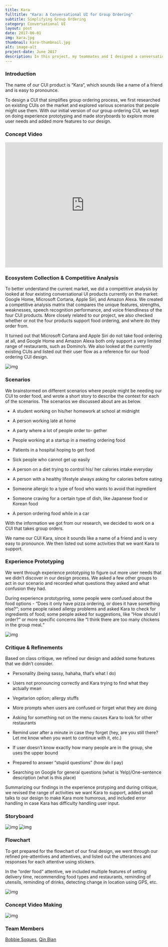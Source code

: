 ```yaml
---
title: Kara
fulltitle: "Kara: A Conversational UI for Group Ordering"
subtitle: Simplifying Group Ordering
category: Conversational UI
layout: post
date: 2017-06-01
img: kara.jpg
thumbnail: kara-thumbnail.jpg
alt: image-alt
project-date: June 2017
description: In this project, my teammates and I designed a conversational user interface for meal ordering for a group of people, and can support various scenarios such as home parties, company meetings, field trips, etc.
---
```


### Introduction

The name of our CUI product is “Kara“, which sounds like a name of a friend and is easy to pronounce. 

To design a CUI that simplifies group ordering process, we first researched on existing CUIs on the market and explored various scenarios that people might use them. With our initial version of our group ordering CUI, we kept on doing experience prototyping and made storyboards to explore more user needs and added more features to our design.

### Concept Video

<iframe src="https://www.youtube.com/embed/If4x5U_RP68" width="100%" height="400" frameborder="0" allow="accelerometer; autoplay; encrypted-media; gyroscope; picture-in-picture" allowfullscreen></iframe>

### Ecosystem Collection & Competitive Analysis

To better understand the current market, we did a competitive analysis by looked at four existing conversational UI products currently on the market: Google Home, Microsoft Cortana, Apple Siri, and Amazon Alexa.
We created a competitive analysis matrix that compares the unique features, strengths, weaknesses, speech recognition performance, and voice friendliness of the four CUI products. More closely related to our project, we also checked whether or not the four products support food ordering, and where do they order from.

It turned out that Microsoft Cortana and Apple Siri do not take food ordering at all, and Google Home and Amazon Alexa both only support a very limited range of restaurants, such as Domino’s.
We also looked at the currently existing CUIs and listed out their user flow as a reference for our food ordering CUI design.

![img]({{site.baseurl}}/img/projects/kara/competitive-analysis.jpg)

### Scenarios

We brainstormed on different scenarios where people might be needing our CUI to order food, and wrote a short story to describe the context for each of the scenarios. The scenarios we discussed about are as below.

- A student working on his/her homework at school at midnight

- A person working late at home

- A party where a lot of people order to- gether

- People working at a startup in a meeting ordering food

- Patients in a hospital hoping to get food

- Sick people who cannot get up easily

- A person on a diet trying to control his/ her calories intake everyday

- A person with a healthy lifestyle always asking for calories before eating

- Someone allergic to a type of food who wants to avoid that ingredient

- Someone craving for a certain type of dish, like Japanese food or Korean food

- A person ordering food while in a car

With the information we got from our research, we decided to work on a CUI that takes group orders.

We name our CUI Kara, since it sounds like a name of a friend and is very easy to pronounce. We then listed out some activities that we want Kara to support.

### Experience Prototyping

We went through experience prototyping to figure out more user needs that we didn’t discover in our design process. We asked a few other groups to act in our scenario and recorded what questions they asked and what confusion they had.

During experience prototypring, some people were confused about the food options - “Does it only have pizza ordering, or does it have something else?“; some people raised allergy problems and asked Kara to check for ingredients of food; some people asked for suggestions, like “How should I order?“ or more specific concerns like “I think there are too many chickens in the group meal.“

![img]({{site.baseurl}}/img/projects/kara/experience-prototyping.jpg)

### Critique & Refinements

Based on class critique, we refined our design and added some features that we didn’t consider.

- Personality (being sassy, hahaha, that’s what I do)

- Users not pronouncing correctly and Kara trying to find what they actually mean

- Vegetarion option; allergy stuffs

- More prompts when users are confused or forget what they are doing

- Asking for something not on the menu causes Kara to look for other restaurants

- Remind user after a minute in case they forget (hey, are you still there? Let me know when you want to continue with it, etc.)

- If user doesn’t know exactly how many people are in the group, she uses the upper bound

- Prepared to answer “stupid questions” (how do I pay)

- Searching on Google for general questions (what is Yelp)/One-sentence description (what is this place)

Summarizing our findings in the experience protyping and during critique, we revised the range of activities we want Kara to support, added small talks to our design to make Kara more humorous, and included error handling in case Kara has difficulty handling user input.

### Storyboard

![img]({{site.baseurl}}/img/projects/kara/storyboard-0.jpg)
![img]({{site.baseurl}}/img/projects/kara/storyboard-1.jpg)

### Flowchart

To get prepared for the flowchart of our final design, we went through our refined pre-attentives and attentives, and listed out the utterances and responses for each attentive using stickers.

In the “order food“ attentive, we included multiple features of setting delivery time, recommending food types and restaurants, reminding of utensils, reminding of drinks, detecting change in location using GPS, etc.

![img]({{site.baseurl}}/img/projects/kara/flowchart-0.jpg)

### Concept Video Making

![img]({{site.baseurl}}/img/projects/kara/concept-video.jpg)

### Team Members

[Bobbie Soques](https://www.bobbie.soques.net/), [Qin Bian](http://qinbian.info/)
